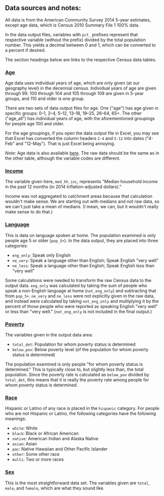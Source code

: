 ## Data sources and notes:

All data is from the American Community Survey 2014 5-year estimates, except age data, which is Census 2010 Summary File 1 100% data.

In the data output files, variables with `pct_` prefixes represent that respective variable (without the prefix) divided by the total population number. This yields a decimal between 0 and 1, which can be converted to a percent if desired.

The section headings below are links to the respective Census data tables.


### [Age](http://factfinder.census.gov/bkmk/table/1.0/en/DEC/10_SF1/QTP2/0400000US44.06000)

Age data uses individual years of age, which are only given (at our geography level) in the decennial census. Individual years of age are given through 99. 100 through 104 and 105 through 109 are given in 5-year groups, and 110 and older is one group.

There are two sets of data output files for age. One ("age") has age given in specific groups: 0–1, 2–4, 5–12, 13–18, 19–25, 26–64, 65+. The other ("age_all") has individual years of age, with the aforementioned groupings for people age 100 and older.

For the age groupings, if you open the data output file in Excel, you may see that Excel has converted the column headers `2-4` and `5-12` into dates ("4-Feb" and "12-May"). That is just Excel being annoying.

*Note:* Age data is also available [here](http://factfinder.census.gov/bkmk/table/1.0/en/DEC/10_SF1/PCT12/0400000US44.06000). The raw data should be the same as in the other table, although the variable codes are different.


### [Income](http://factfinder.census.gov/bkmk/table/1.0/en/ACS/14_5YR/B19013/0400000US44.06000)

The variable given here, `med_hh_inc`, represents "Median household income in the past 12 months (in 2014 Inflation-adjusted dollars)."

Income was not aggregated to catchment areas because that calculation wouldn't make sense. We are starting out with medians and not raw data, so we can't just take a mean of medians. (I mean, we can, but it wouldn't really make sense to do that.)


### [Language](http://factfinder.census.gov/bkmk/table/1.0/en/ACS/14_5YR/S1601/0400000US44.06000)

This is data on language spoken at home. The population examined is only people age 5 or older (`pop_5+`). In the data output, they are placed into three categories:
- `eng_only`: Speak only English
- `ne_very`: Speak a language other than English; Speak English "very well"
- `ne_less`: Speak a language other than English; Speak English less than "very well"

Some calculations were needed to transform the raw Census data to the output data. `eng_only` was calculated by taking the sum of people who speak a non-English language at home (`not_eng_only`) and subtracting that from `pop_5+`. `ne_very` and `ne_less` were not explicitly given in the raw data, and instead were calculated by taking `not_eng_only` and multiplying it by the percent of those people who were reported as speaking English "very well" or less than "very well." (`not_eng_only` is not included in the final output.)


### [Poverty](http://factfinder.census.gov/bkmk/table/1.0/en/ACS/14_5YR/S1701/0400000US44.06000)

The variables given in the output data area:
- `total_det`: Population for whom poverty status is determined
- `below_pov`: Below poverty level (of the population for whom poverty status is determined)

The population examined is only people "for whom poverty status is determined." This is typically close to, but slightly less than, the total population. Since the poverty rate is calculated as `below_pov` divided by `total_det`, this means that it is really the poverty rate among people for whom poverty status is determined.


### [Race](http://factfinder.census.gov/bkmk/table/1.0/en/ACS/14_5YR/B03002/0400000US44.06000)

Hispanic or Latino of any race is placed in the `hispanic` category. For people who are not Hispanic or Latino, the following categories have the following meanings:
- `white`: White
- `black`: Black or African American
- `native`: American Indian and Alaska Native
- `asian`: Asian
- `pac`: Native Hawaiian and Other Pacific Islander
- `other`: Some other race
- `multi`: Two or more races


### [Sex](http://factfinder.census.gov/bkmk/table/1.0/en/ACS/14_5YR/S0101/0400000US44.06000)

This is the most straightforward data set. The variables given are `total`, `male`, and `female`, which are what they sound like.
